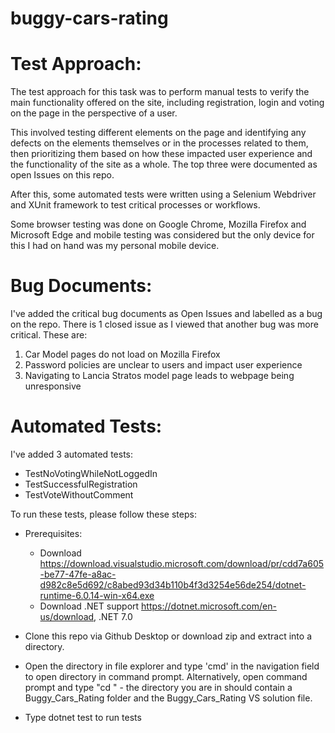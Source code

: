 # buggy-cars-rating

# Test Approach:

The test approach for this task was to perform manual tests to verify the main functionality offered on the site, including registration, login and voting on the page in the perspective of a user.

This involved testing different elements on the page and identifying any defects on the elements themselves or in the processes related to them, then prioritizing them based on how  these impacted user experience and the functionality of the site as a whole.  The top three were documented as open Issues on this repo.

After this, some automated tests were written using a Selenium Webdriver and XUnit framework to test critical processes or workflows.

Some browser testing was done on Google Chrome, Mozilla Firefox and Microsoft Edge and mobile testing was considered but the only device for this I had on hand was my personal mobile device.

# Bug Documents:

I've added the critical bug documents as Open Issues and labelled as a bug on the repo.  There is 1 closed issue as I viewed that another bug was more critical.  These are:
  1) Car Model pages do not load on Mozilla Firefox 
  2) Password policies are unclear to users and impact user experience
  3) Navigating to Lancia Stratos model page leads to webpage being unresponsive
  
  # Automated Tests:
  
  I've added 3 automated tests:
  * TestNoVotingWhileNotLoggedIn
  * TestSuccessfulRegistration
  * TestVoteWithoutComment

To run these tests, please follow these steps:

* Prerequisites:
   * Download https://download.visualstudio.microsoft.com/download/pr/cdd7a605-be77-47fe-a8ac-d982c8e5d692/c8abed93d34b110b4f3d3254e56de254/dotnet-runtime-6.0.14-win-x64.exe
   * Download .NET support https://dotnet.microsoft.com/en-us/download, .NET 7.0
  

* Clone this repo via Github Desktop or download zip and extract into a directory.
* Open the directory in file explorer and type 'cmd' in the navigation field to open directory in command prompt.  Alternatively, open command prompt and type "cd <DIRPATH>" - the directory you are in should contain a Buggy_Cars_Rating folder and the Buggy_Cars_Rating VS solution file.
* Type dotnet test to run tests
  

  
  
